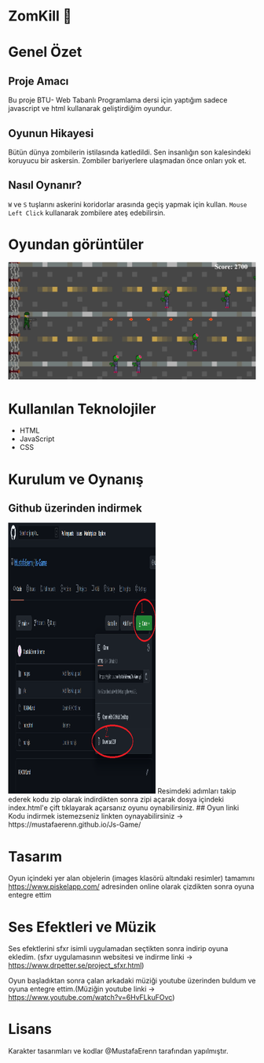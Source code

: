 # ZomKill 🧟
# Genel Özet
## Proje Amacı
Bu proje  BTU- Web Tabanlı Programlama dersi için yaptığım sadece javascript ve html kullanarak geliştirdiğim oyundur.
## Oyunun Hikayesi
Bütün dünya zombilerin istilasında katledildi. Sen insanlığın son kalesindeki koruyucu bir askersin. Zombiler bariyerlere ulaşmadan önce onları yok et.

## Nasıl Oynanır?
`W` ve `S` tuşlarını askerini koridorlar arasında geçiş yapmak için kullan.
`Mouse Left Click` kullanarak zombilere ateş edebilirsin.

# Oyundan görüntüler
<img src="images/game1.png" >

# Kullanılan Teknolojiler
- HTML
- JavaScript
- CSS

# Kurulum ve Oynanış
## Github üzerinden indirmek
<img src="images/kurulum.png" width="300" height="550">
Resimdeki adımları takip ederek kodu zip olarak indirdikten sonra zipi açarak dosya içindeki index.html'e çift tıklayarak açarsanız oyunu oynabilirsiniz.
## Oyun linki
Kodu indirmek istemezseniz linkten oynayabilirsiniz -> https://mustafaerenn.github.io/Js-Game/


# Tasarım
Oyun içindeki yer alan objelerin (images klasörü altındaki resimler) tamamını https://www.piskelapp.com/ adresinden online olarak çizdikten sonra oyuna entegre ettim

# Ses Efektleri ve Müzik
Ses efektlerini sfxr isimli uygulamadan seçtikten sonra indirip oyuna ekledim.
(sfxr uygulamasının websitesi ve indirme linki -> https://www.drpetter.se/project_sfxr.html)

Oyun başladıktan sonra çalan arkadaki müziği youtube üzerinden buldum ve oyuna entegre ettim.(Müziğin youtube linki -> https://www.youtube.com/watch?v=6HvFLkuFOvc)

# Lisans 
Karakter tasarımları ve kodlar @MustafaErenn tarafından yapılmıştır. 
